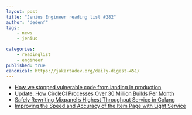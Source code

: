 ```yaml
---
layout: post
title: "Jenius Engineer reading list #282"
author: "dedenf"
tags:
    - news
    - jenius

categories:
    - readinglist
    - engineer
published: true
canonical: https://jakartadev.org/daily-digest-451/
---
```


- [How we stopped vulnerable code from landing in production](https://blog.developer.atlassian.com/how-we-stopped-vulnerable-code-from-landing-in-production/)
- [Update: How CircleCI Processes Over 30 Million Builds Per Month](https://stackshare.io/circleci/update-how-circleci-processes-over-30-million-builds-per-month)
- [ Safely Rewriting Mixpanel’s Highest Throughput Service in Golang](https://engineering.mixpanel.com/2019/07/24/safely-rewriting-mixpanels-highest-throughput-service-in-golang/)
- [Improving the Speed and Accuracy of the Item Page with Light Service](https://tech.ebayinc.com/engineering/item-fast-light-service/)
